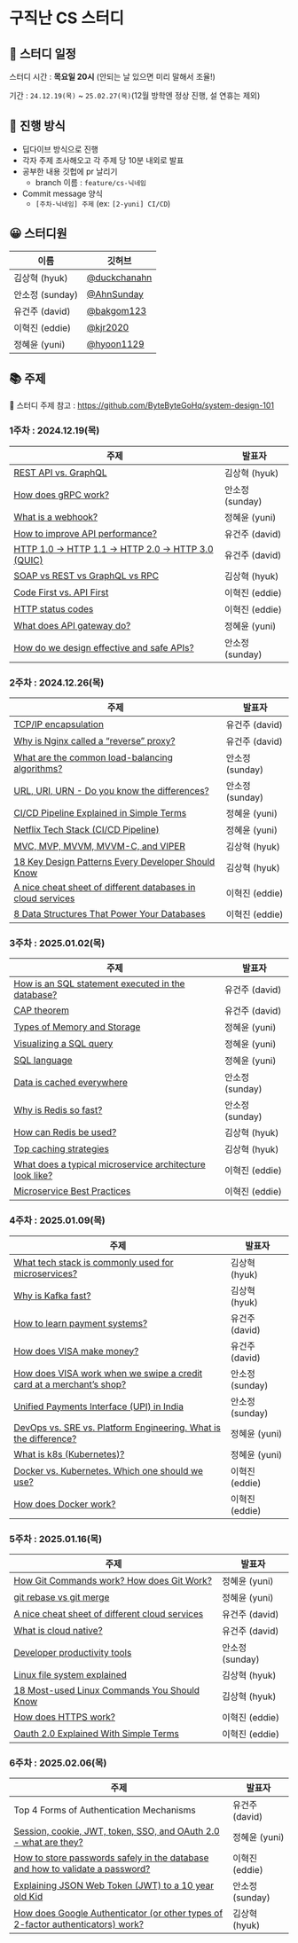 # 구직난 CS 스터디

## 📅 스터디 일정

스터디 시간 : **목요일 20시** (안되는 날 있으면 미리 말해서 조율!)

기간  : `24.12.19(목)` ~ `25.02.27(목)`(12월 방학엔 정상 진행, 설 연휴는 제외)


## 🚀 진행 방식

- 딥다이브 방식으로 진행
- 각자 주제 조사해오고 각 주제 당 10분 내외로 발표
- 공부한 내용 깃헙에 pr 날리기
    - branch 이름 : `feature/cs-닉네임`
- Commit message 양식
    - `[주차-닉네임] 주제` (ex: `[2-yuni] CI/CD`)

## 😀 스터디원
| **이름** | 깃허브 |
| --- | --- |
| 김상혁 (hyuk) | [@duckchanahn](https://github.com/duckchanahn) |
| 안소정 (sunday) | [@AhnSunday](https://github.com/AhnSunday) |
| 유건주 (david) | [@bakgom123](https://github.com/bakgom123) |
| 이혁진 (eddie) | [@kjr2020](https://github.com/kjr2020) |
| 정혜윤 (yuni) | [@hyoon1129](https://github.com/hyoon1129) |


## 📚 주제 
🔗 스터디 주제 참고 : https://github.com/ByteByteGoHq/system-design-101

### 1주차 : 2024.12.19(목)
| **주제** | **발표자** |
| --- | --- |
| [REST API vs. GraphQL](https://github.com/9-Geek-NaN/CS-Study/blob/main/Communication-protocols/SOAP%20vs%20REST%20vs%20GraphQL%20vs%20RPC.md) | 김상혁 (hyuk) |
| [How does gRPC work?](https://github.com/9-Geek-NaN/CS-Study/blob/main/Communication-protocols/How%20does%20gRPC%20work%3F.md) | 안소정 (sunday) |
| [What is a webhook?](https://github.com/9-Geek-NaN/CS-Study/blob/main/Communication-protocols/What%20is%20a%20webhook%3F.md) | 정혜윤 (yuni) |
| [How to improve API performance?](https://github.com/9-Geek-NaN/CS-Study/blob/main/Communication-protocols/How%20to%20improve%20API%20performance%3F.md) | 유건주 (david) |
| [HTTP 1.0 -> HTTP 1.1 -> HTTP 2.0 -> HTTP 3.0 (QUIC)](https://github.com/9-Geek-NaN/CS-Study/blob/main/Communication-protocols/HTTP%201%200%20-%20HTTP%201%201%20-%20HTTP%202%200%20-%20HTTP%203%200%20(QUIC).md) | 유건주 (david) |
| [SOAP vs REST vs GraphQL vs RPC](https://github.com/9-Geek-NaN/CS-Study/blob/main/Communication-protocols/SOAP%20vs%20REST%20vs%20GraphQL%20vs%20RPC.md) | 김상혁 (hyuk) |
| [Code First vs. API First](https://github.com/9-Geek-NaN/CS-Study/blob/main/Communication-protocols/Code%20First%20vs.%20API%20First.md) | 이혁진 (eddie) |
| [HTTP status codes](https://github.com/9-Geek-NaN/CS-Study/blob/main/Communication-protocols/Http%20status%20codes.md) | 이혁진 (eddie) |
| [What does API gateway do?](https://github.com/9-Geek-NaN/CS-Study/blob/main/Communication-protocols/What%20does%20API%20gateway%20do%3F.md) | 정혜윤 (yuni) |
| [How do we design effective and safe APIs?](https://github.com/9-Geek-NaN/CS-Study/blob/main/Communication-protocols/How%20do%20we%20design%20effective%20and%20safe%20APIs%3F.md) | 안소정 (sunday) |

### 2주차 : 2024.12.26(목)
| **주제** | **발표자** |
| --- | --- |
| [TCP/IP encapsulation](https://github.com/9-Geek-NaN/CS-Study/blob/main/Communication-protocols/TCP%20IP%20encapsulation.md) | 유건주 (david) |
| [Why is Nginx called a “reverse” proxy?](https://github.com/9-Geek-NaN/CS-Study/blob/main/Communication-protocols/Why%20is%20Nginx%20called%20a%20%E2%80%9Creverse%E2%80%9D%20proxy.md) | 유건주 (david) |
| [What are the common load-balancing algorithms?](https://github.com/9-Geek-NaN/CS-Study/blob/main/Communication-protocols/What%20are%20the%20common%20load-balancing%20algorithms%3F.md) | 안소정 (sunday) |
| [URL, URI, URN - Do you know the differences?](https://github.com/9-Geek-NaN/CS-Study/blob/main/Communication-protocols/URL%2C%20URI%2C%20URN%20-%20Do%20you%20know%20the%20differences%3F.md) | 안소정 (sunday) |
| [CI/CD Pipeline Explained in Simple Terms](https://github.com/9-Geek-NaN/CS-Study/blob/main/CICD/CICD%20Pipeline%20Explained%20in%20Simple%20Terms.md) | 정혜윤 (yuni) |
| [Netflix Tech Stack (CI/CD Pipeline)](https://github.com/9-Geek-NaN/CS-Study/blob/main/CICD/Netflix%20Tech%20Stack%20(CICD%20Pipeline).md) | 정혜윤 (yuni) |
| [MVC, MVP, MVVM, MVVM-C, and VIPER](https://github.com/9-Geek-NaN/CS-Study/blob/main/Architecture-patterns/MVC_MVP_MVVM_MVVM-C_and_VIPER.md) | 김상혁 (hyuk) |
| [18 Key Design Patterns Every Developer Should Know](https://github.com/9-Geek-NaN/CS-Study/blob/main/Architecture-patterns/18_Key_Design_Patterns.md) | 김상혁 (hyuk) |
| [A nice cheat sheet of different databases in cloud services](https://github.com/9-Geek-NaN/CS-Study/blob/main/Database/A%20nice%20cheat%20sheet%20of%20different%20databases%20in%20cloud%20services.md) | 이혁진 (eddie) |
| [8 Data Structures That Power Your Databases](https://github.com/9-Geek-NaN/CS-Study/blob/main/Database/8%20Data%20Structures%20That%20Power%20Your%20Databases.md) | 이혁진 (eddie) |


### 3주차 : 2025.01.02(목)
| **주제** | **발표자** |
| --- | --- |
| [How is an SQL statement executed in the database?](https://github.com/9-Geek-NaN/CS-Study/blob/main/Database/How%20is%20an%20SQL%20statement%20executed%20in%20the%20database%3F.md) | 유건주 (david) |
| [CAP theorem](https://github.com/9-Geek-NaN/CS-Study/blob/main/Database/CAP%20theorem.md) | 유건주 (david) |
| [Types of Memory and Storage](https://github.com/9-Geek-NaN/CS-Study/blob/main/Database/Types%20of%20Memory%20and%20Storage.md) | 정혜윤 (yuni) |
| [Visualizing a SQL query](https://github.com/9-Geek-NaN/CS-Study/blob/main/Database/Visualizing%20a%20SQL%20query.md) | 정혜윤 (yuni) |
| [SQL language](https://github.com/9-Geek-NaN/CS-Study/blob/main/Database/SQL%20language.md) | 정혜윤 (yuni) |
| [Data is cached everywhere](https://github.com/9-Geek-NaN/CS-Study/blob/main/Cache/Data%20is%20cached%20everywhere.md) | 안소정 (sunday) |
| [Why is Redis so fast?](https://github.com/9-Geek-NaN/CS-Study/blob/main/Cache/Why%20is%20Redis%20so%20fast%3F.md) | 안소정 (sunday) |
| [How can Redis be used?](https://github.com/9-Geek-NaN/CS-Study/blob/main/Cache/How%20can%20Redis%20be%20used%3F.md) | 김상혁 (hyuk) |
| [Top caching strategies](https://github.com/9-Geek-NaN/CS-Study/blob/main/Cache/Top%20caching%20strategies.md) | 김상혁 (hyuk) |
| [What does a typical microservice architecture look like?](https://github.com/9-Geek-NaN/CS-Study/blob/main/Microservice%20architecture/What%20does%20a%20typical%20microservice%20architecture%20look%20like%3F.md) | 이혁진 (eddie) |
| [Microservice Best Practices](https://github.com/9-Geek-NaN/CS-Study/blob/main/Microservice%20architecture/Microservice%20Best%20Practices.md) | 이혁진 (eddie) |


### 4주차 : 2025.01.09(목)
| **주제** | **발표자** |
| --- | --- |
| [What tech stack is commonly used for microservices?](https://github.com/9-Geek-NaN/CS-Study/blob/main/Microservice%20architecture/What%20tech%20stack%20is%20commonly%20used%20for%20microservices%3F.md) | 김상혁 (hyuk) |
| [Why is Kafka fast?](https://github.com/9-Geek-NaN/CS-Study/blob/main/Microservice%20architecture/Why%20is%20Kafka%20fast.md) | 김상혁 (hyuk) |
| [How to learn payment systems?](https://github.com/9-Geek-NaN/CS-Study/blob/main/Payment-systems/How%20to%20Learn%20Payments%3F.md) | 유건주 (david) |
| [How does VISA make money?](https://github.com/9-Geek-NaN/CS-Study/blob/main/Payment-systems/How%20Does%20VISA%20Make%20Money%3F.md) | 유건주 (david) |
| [How does VISA work when we swipe a credit card at a merchant’s shop?](https://github.com/9-Geek-NaN/CS-Study/blob/main/Payment-systems/How%20does%20VISA%20work%20when%20we%20swipe%20a%20credit%20card%20at%20a%20merchant%E2%80%99s%20shop%3F.md) | 안소정 (sunday) |
| [Unified Payments Interface (UPI) in India](https://github.com/9-Geek-NaN/CS-Study/blob/main/Payment-systems/Payment%20Systems%20Around%20The%20World%20Series%20(Part%201)%3A%20Unified%20Payments%20Interface%20(UPI)%20in%20India.md) | 안소정 (sunday) |
| [DevOps vs. SRE vs. Platform Engineering. What is the difference?](https://github.com/9-Geek-NaN/CS-Study/blob/main/DevOps/DevOps%20vs.%20SRE%20vs.%20Platform%20Engineering.md) | 정혜윤 (yuni) |
| [What is k8s (Kubernetes)?](https://github.com/9-Geek-NaN/CS-Study/blob/main/DevOps/What%20is%20k8s%20(Kubernetes)%3F.md) | 정혜윤 (yuni) |
| [Docker vs. Kubernetes. Which one should we use?](https://github.com/9-Geek-NaN/CS-Study/blob/main/DevOps/Docker%20vs.%20Kubernetes.%20Which%20one%20should%20we%20use%3F.md) | 이혁진 (eddie) |
| [How does Docker work?](https://github.com/9-Geek-NaN/CS-Study/blob/main/DevOps/How%20does%20Docker%20work%3F.md) | 이혁진 (eddie) |


### 5주차 : 2025.01.16(목)
| **주제** | **발표자** |
| --- | --- |
| [How Git Commands work? How does Git Work?](https://github.com/9-Geek-NaN/CS-Study/blob/main/Git/How%20Git%20Commands%20work%3F%20How%20does%20Git%20Work%3F.md) | 정혜윤 (yuni) |
| [git rebase vs git merge](https://github.com/9-Geek-NaN/CS-Study/blob/main/Git/git%20rebase%20vs%20git%20merge.md) | 정혜윤 (yuni) |
| [A nice cheat sheet of different cloud services](https://github.com/9-Geek-NaN/CS-Study/blob/main/Cloud%20Services/A%20nice%20cheat%20sheet%20of%20different%20cloud%20services.md) | 유건주 (david) |
| [What is cloud native?](https://github.com/9-Geek-NaN/CS-Study/blob/main/Cloud%20Services/What%20is%20cloud%20native%3F.md) | 유건주 (david) |
| [Developer productivity tools](https://github.com/9-Geek-NaN/CS-Study/blob/main/Developer%20productivity%20tools/Visualize%20tools.md) | 안소정 (sunday) |
| [Linux file system explained](https://github.com/9-Geek-NaN/CS-Study/blob/main/Linux/Linux%20file%20system%20explained.md) | 김상혁 (hyuk) |
| [18 Most-used Linux Commands You Should Know](https://github.com/9-Geek-NaN/CS-Study/blob/main/Linux/18%20Most-used%20Linux%20Commands%20You%20Should%20Know.md) | 김상혁 (hyuk) |
| [How does HTTPS work?](https://github.com/9-Geek-NaN/CS-Study/blob/main/Security/How%20does%20HTTPS%20work%3F.md) | 이혁진 (eddie) |
| [Oauth 2.0 Explained With Simple Terms](https://github.com/9-Geek-NaN/CS-Study/blob/main/Security/Oauth%202.0%20Explained%20With%20Simple%20Terms.md) | 이혁진 (eddie) |


### 6주차 : 2025.02.06(목)
| **주제** | **발표자** |
| --- | --- |
| Top 4 Forms of Authentication Mechanisms | 유건주 (david) |
| [Session, cookie, JWT, token, SSO, and OAuth 2.0 - what are they?](https://github.com/9-Geek-NaN/CS-Study/blob/main/Security/Session%2C%20cookie%2C%20JWT%2C%20token%2C%20SSO%2C%20OAuth%202.0.md) | 정혜윤 (yuni) |
| [How to store passwords safely in the database and how to validate a password?](https://github.com/9-Geek-NaN/CS-Study/blob/main/Security/How%20to%20store%20passwords%20safely%20in%20the%20database%20and%20how%20to%20validate%20a%20password%3F.md) | 이혁진 (eddie) |
| [Explaining JSON Web Token (JWT) to a 10 year old Kid](https://github.com/9-Geek-NaN/CS-Study/blob/main/Security/Explaining%20JSON%20Web%20Token%20(JWT)%20to%20a%2010%20year%20old%20Kid.md) | 안소정 (sunday) |
| [How does Google Authenticator (or other types of 2-factor authenticators) work?](https://github.com/9-Geek-NaN/CS-Study/blob/main/Security/How%20does%20Google%20Authenticator%20(or%20other%20types%20of%202-factor%20authenticators)%20work%3F.md) | 김상혁 (hyuk) |

